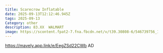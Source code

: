 ```yaml
---
title: Scarecrow Inflatable
date: 2025-09-13T12:12:46.945Z
tags: 2025-09-13
Category: other
description: 83.XX  WALMART
image: https://scontent.fpat2-7.fna.fbcdn.net/v/t39.30808-6/546739756_1389612945867386_3694521173237568874_n.jpg?stp=dst-jpg_p180x540_tt6&_nc_cat=101&ccb=1-7&_nc_sid=aa7b47&_nc_ohc=V_EjZ9IrrKMQ7kNvwFWVOdd&_nc_oc=AdnH-xhZ4phO0B0HM8RlvOyQFZU6d56fYovEiafmSROryJ3JMgZeamKnFcAcJbyGbNYy0d-qe9QJVf_VvzCc_FLO&_nc_zt=23&_nc_ht=scontent.fpat2-7.fna&_nc_gid=xHuc14KMN0BJCGohPrGEIQ&oh=00_AfbPgQIGIty-uJyoMhNoQIORYIt0TjIDV1Ag5DoDBaHwqg&oe=68CB29DD
---
```

https://mavely.app.link/e/EegZSd22CWb    AD